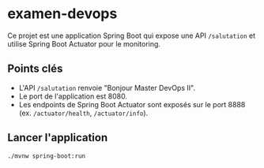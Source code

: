 # examen-devops

Ce projet est une application Spring Boot qui expose une API `/salutation` et utilise Spring Boot Actuator pour le monitoring.

## Points clés

- L'API `/salutation` renvoie "Bonjour Master DevOps II".
- Le port de l'application est 8080.
- Les endpoints de Spring Boot Actuator sont exposés sur le port 8888 (ex. `/actuator/health`, `/actuator/info`).

## Lancer l'application

```bash
./mvnw spring-boot:run
